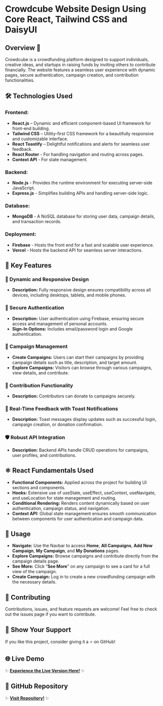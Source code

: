 # Crowdcube Website Design Using Core React, Tailwind CSS and DaisyUI

## Overview 🌟
Crowdcube is a crowdfunding platform designed to support individuals, creative ideas, and startups in raising funds by inviting others to contribute financially. The website features a seamless user experience with dynamic pages, secure authentication, campaign creation, and contribution functionalities.

## 🛠️ Technologies Used
### Frontend:
- **React.js** – Dynamic and efficient component-based UI framework for front-end building.
- **Tailwind CSS** – Utility-first CSS framework for a beautifully responsive and customizable interface.
- **React Toastify** – Delightful notifications and alerts for seamless user feedback.
- **React Router** - For handling navigation and routing across pages.
- **Context API** - For state management.

### Backend:
- **Node.js** - Provides the runtime environment for executing server-side JavaScript.
- **Express.js** - Simplifies building APIs and handling server-side logic.

### Database:
- **MongoDB** - A NoSQL database for storing user data, campaign details, and transaction records.

### Deployment:
- **Firebase** - Hosts the front end for a fast and scalable user experience.
- **Vercel** - Hosts the backend API for seamless server interactions.

## 📱 Key Features
### 🚀 Dynamic and Responsive Design
- **Description:** Fully responsive design ensures compatibility across all devices, including desktops, tablets, and mobile phones.

### 🔑 Secure Authentication
- **Description:** User authentication using Firebase, ensuring secure access and management of personal accounts.
- **Sign-In Options:** Includes email/password login and Google authentication.

### 🎯 Campaign Management

- **Create Campaigns:** Users can start their campaigns by providing campaign details such as title, description, and target amount.
- **Explore Campaigns:** Visitors can browse through various campaigns, view details, and contribute.

### 💸 Contribution Functionality
- **Description:** Contributors can donate to campaigns securely.

### 🔔 Real-Time Feedback with Toast Notifications
- **Description:** Toast messages display updates such as successful login, campaign creation, or donation confirmation.

### 🛡️ Robust API Integration
- **Description:** Backend APIs handle CRUD operations for campaigns, user profiles, and contributions.

## ⚛️ React Fundamentals Used
- **Functional Components:** Applied across the project for building UI sections and components.
- **Hooks:** Extensive use of useState, useEffect, useContext, useNavigate, and useLocation for state management and routing.
- **Conditional Rendering:** Renders content dynamically based on user authentication, campaign status, and navigation.
- **Context API:** Global state management ensures smooth communication between components for user authentication and campaign data.

## 📝 Usage
- **Navigate:** Use the Navbar to access **Home**, **All Campaigns**, **Add New Campaign**, **My Campaign**, and **My Donations** pages.
- **Explore Campaigns:** Browse campaigns and contribute directly from the campaign details page.
- **See More:** Click “**See More**” on any campaign to see a card for a full view of the campaign.
- **Create Campaign:** Log in to create a new crowdfunding campaign with the necessary details.


## 📣 Contributing
Contributions, issues, and feature requests are welcome! Feel free to check out the issues page if you want to contribute.


## 🎉 Show Your Support
If you like this project, consider giving it a ⭐ on GitHub!

## 🌐 Live Demo
✨ **[Experience the Live Version Here!](https://crowdcube-funding.web.app)** ✨

## 📂 GitHub Repository
✨ **[Visit Repository!](https://github.com/programming-hero-web-course2/b10-a10-client-side-elite1122)** ✨
